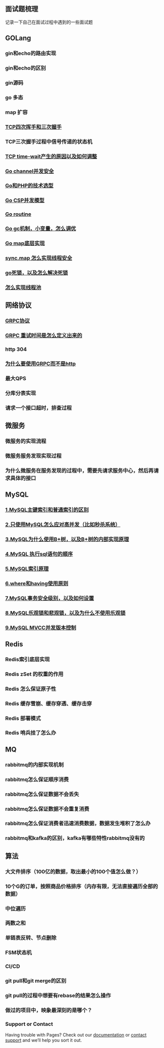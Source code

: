 ## 面试题梳理

记录一下自己在面试过程中遇到的一些面试题

## GOLang

### gin和echo的路由实现

### gin和echo的区别

### gin源码

### go 多态

### map 扩容

### [TCP四次挥手和三次握手](https://seosite.github.io/blog/tcp)

### TCP三次握手过程中信号传递的状态机

### [TCP time-wait产生的原因以及如何调整](https://seosite.github.io/blog/tcp)

### [Go channel并发安全](https://seosite.github.io/blog/go)

### [Go和PHP的技术选型](https://seosite.github.io/blog/go)

### [Go CSP并发模型](https://seosite.github.io/blog/go)

### [Go routine](https://seosite.github.io/blog/go)

### [Go gc机制，小变量，怎么调优](https://seosite.github.io/blog/go)

### [Go map底层实现](https://seosite.github.io/blog/go)

### [sync.map 怎么实现线程安全](https://seosite.github.io/blog/go)

### [go死锁，以及怎么解决死锁](https://seosite.github.io/blog/go)

### [怎么实现线程池](https://seosite.github.io/blog/go)

## 网络协议

### [GRPC协议](https://seosite.github.io/blog/grpc)

### [GRPC 重试时间是怎么定义出来的](https://seosite.github.io/blog/grpc)

### http 304

### [为什么要使用GRPC而不是http](https://seosite.github.io/blog/grpc)

### 最大QPS

### 分库分表实现

### 请求一个接口超时，排查过程

## 微服务

### 微服务的实现流程

### 微服务服务发现实现过程

### 为什么微服务在服务发现的过程中，需要先请求服务中心，然后再请求具体的接口

## MySQL

### [1.MySQL主键索引和普通索引的区别](https://seosite.github.io/blog/mysql/1)

### [2.只使用MySQL怎么应对高并发（比如秒杀系统）](https://seosite.github.io/blog/mysql/2)

### [3.MySQL为什么使用B+树，以及B+树的内部实现原理](https://seosite.github.io/blog/mysql/3)

### [4.MySQL 执行sql语句的顺序](https://seosite.github.io/blog/mysql/4)

### [5.MySQL索引原理](https://seosite.github.io/blog/mysql/5)

### [6.where和having使用原则](https://seosite.github.io/blog/mysql/6)

### [7.MySQL事务安全级别，以及如何设置](https://seosite.github.io/blog/mysql/7)

### [8.MySQL乐观锁和悲观锁，以及为什么不使用乐观锁](https://seosite.github.io/blog/mysql/8)

### [9.MySQL MVCC并发版本控制](https://seosite.github.io/blog/mysql/9)

## Redis

### Redis索引底层实现

### Redis zSet 的权重的作用

### Redis 怎么保证原子性

### Redis 缓存雪崩、缓存穿透、缓存击穿

### Redis 部署模式

### Redis 哨兵挂了怎么办

## MQ

### rabbitmq的内部实现机制

### rabbitmq怎么保证顺序消费

### rabbitmq怎么保证数据不会丢失

### rabbitmq怎么保证数据不会重复消费

### rabbitmq怎么保证消费者迅速消费数据，数据发生堆积了怎么办

### rabbitmq和kafka的区别，kafka有哪些特性rabbitmq没有的

## 算法

### 大文件排序（100亿的数据，取出最小的100个值怎么做？）

### 10个G的订单，按照商品价格排序（内存有限，无法直接遍历全部的数据）

### 中位遍历

### 两数之和

### 单链表反转、节点删除

### FSM状态机

### CI/CD

### git pull和git merge的区别

### git pull的过程中想要有rebase的结果怎么操作

### 做过的项目中，映象最深刻的是哪个？


### Support or Contact

Having trouble with Pages? Check out our [documentation](https://docs.github.com/categories/github-pages-basics/) or [contact support](https://github.com/contact) and we’ll help you sort it out.
